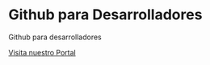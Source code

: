 # Github para Desarrolladores

Github para desarrolladores

[Visita nuestro Portal](http://teamsemti.com)
